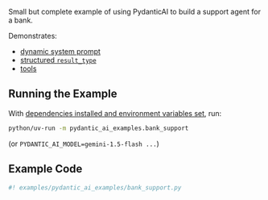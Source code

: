 Small but complete example of using PydanticAI to build a support agent for a bank.

Demonstrates:

* [dynamic system prompt](../agents.md#system-prompts)
* [structured `result_type`](../output.md#structured-output)
* [tools](../tools.md)

## Running the Example

With [dependencies installed and environment variables set](./index.md#usage), run:

```bash
python/uv-run -m pydantic_ai_examples.bank_support
```

(or `PYDANTIC_AI_MODEL=gemini-1.5-flash ...`)

## Example Code

```python {title="bank_support.py"}
#! examples/pydantic_ai_examples/bank_support.py
```
